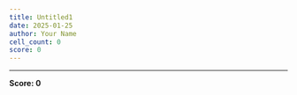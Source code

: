 ```yaml
---
title: Untitled1
date: 2025-01-25
author: Your Name
cell_count: 0
score: 0
---
```




---
**Score: 0**
